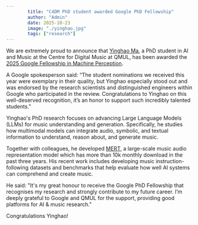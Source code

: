 ```yaml
---
        title: "C4DM PhD student awarded Google PhD Fellowship"
        author: "Admin"
        date: 2025-10-23
        image: "./yinghao.jpg"
        tags: ["research"]
---
```


We are extremely proud to announce that [Yinghao Ma](https://nicolaus625.github.io/), a PhD student in AI and Music at the Centre for Digital Music at QMUL, has been awarded the [2025 Google Fellowship in Machine Perception](https://research.google/programs-and-events/phd-fellowship/recipients/?filtertab=2025).

A Google spokesperson said: “The student nominations we received this year were exemplary in their quality, but Yinghao especially stood out and was endorsed by the research scientists and distinguished engineers within Google who participated in the review. Congratulations to Yinghao on this well-deserved recognition, it’s an honor to support such incredibly talented students.”

Yinghao's PhD research focuses on advancing Large Language Models (LLMs) for music understanding and generation. Specifically, he studies how multimodal models can integrate audio, symbolic, and textual information to understand, reason about, and generate music. 

Together with colleagues, he developed [MERT](https://arxiv.org/abs/2306.00107), a large-scale music audio representation model which has more than 10k monthly download in the past three years. His recent work includes developing music instruction-following datasets and benchmarks that help evaluate how well AI systems can comprehend and create music.

He said: "It's my great honour to receive the Google PhD Fellowship that recognises my research and strongly contribute to my future career. I’m deeply grateful to Google and QMUL for the support, providing good platforms for AI & music research."

Congratulations Yinghao!
